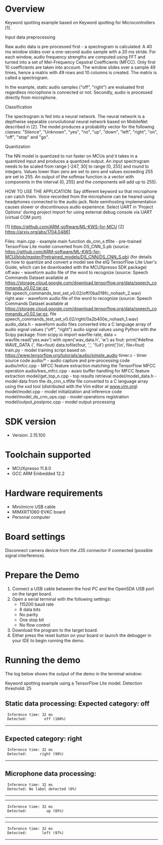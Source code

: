 Overview
========
Keyword spotting example based on Keyword spotting for Microcontrollers [1].

Input data preprocessing

Raw audio data is pre-processed first - a spectrogram is calculated: A 40 ms
window slides over a one-second audio sample with a 20 ms stride. For each
window, audio frequency strengths are computed using FFT and turned into
a set of Mel-Frequency Cepstral Coefficients (MFCC). Only first 10 coefficients
are taken into account. The window slides over a sample 49 times, hence
a matrix with 49 rows and 10 columns is created. The matrix is called a spectrogram.

In the example, static audio samples ("off", "right") are evaluated first
regardless microphone is connected or not. Secondly, audio is processed directly
from microphone.

Classification

The spectrogram is fed into a neural network. The neural network is a depthwise
separable convolutional neural network based on MobileNet described in [2].
The model produces a probability vector for the following classes:
"Silence", "Unknown", "yes", "no", "up", "down", "left", "right", "on", "off",
"stop" and "go".

Quantization

The NN model is quantized to run faster on MCUs and it takes in a quantized
input and produces a quantized output. An input spectrogram needs to be scaled
from range [-247, 30] to range [0, 255] and round to integers. Values lower
than zero are set to zero and values exceeding 255 are set to 255. An output
of the softmax function is a vector with components in the interval (0, 255)
and the components will add up to 255).   

HOW TO USE THE APPLICATION:
Say different keyword so that microphone can catch them. Voice recorded from
the microphone can be heared using headphones connected to the audio jack.
Note semihosting implementation causes slower or discontinuous audio experience. 
Select UART in 'Project Options' during project import for using external debug
console via UART (virtual COM port).

[1] https://github.com/ARM-software/ML-KWS-for-MCU
[2] https://arxiv.org/abs/1704.04861

Files:
  main.cpp - example main function
  ds_cnn_s.tflite - pre-trained TensorFlow Lite model converted from DS_CNN_S.pb
    (source: https://github.com/ARM-software/ML-KWS-for-MCU/blob/master/Pretrained_models/DS_CNN/DS_CNN_S.pb)
    (for details on how to quantize and convert a model see the eIQ TensorFlow Lite
    User's Guide, which can be downloaded with the MCUXpresso SDK package)
  off.wav - waveform audio file of the word to recognize
    (source: Speech Commands Dataset available at
    https://storage.cloud.google.com/download.tensorflow.org/data/speech_commands_v0.02.tar.gz,  
    file speech_commands_test_set_v0.02/off/0ba018fc_nohash_2.wav)
  right.wav - waveform audio file of the word to recognize
    (source: Speech Commands Dataset available at
    https://storage.cloud.google.com/download.tensorflow.org/data/speech_commands_v0.02.tar.gz,
    file speech_commands_test_set_v0.02/right/0a2b400e_nohash_1.wav)
  audio_data.h - waveform audio files converted into a C language array of audio signal
    values ("off", "right") audio signal values using Python with the Scipy package:
    from scipy.io import wavfile
    rate, data = wavfile.read('yes.wav')
    with open('wav_data.h', 'w') as fout:
      print('#define WAVE_DATA {', file=fout)
      data.tofile(fout, ',', '%d')
      print('}\n', file=fout)
  train.py - model training script based on https://www.tensorflow.org/tutorials/audio/simple_audio
  timer.c - timer source code
  audio/* - audio capture and pre-processing code
  audio/mfcc.cpp - MFCC feature extraction matching the TensorFlow MFCC operation
  audio/kws_mfcc.cpp - ausio buffer handling for MFCC feature extraction
  model/get_top_n.cpp - top results retrieval
  model/model_data.h - model data from the ds_cnn_s.tflite file converted to
    a C language array using the xxd tool (distributed with the Vim editor
    at www.vim.org)
  model/model.cpp - model initialization and inference code
  model/model_ds_cnn_ops.cpp - model operations registration
  model/output_postproc.cpp - model output processing


SDK version
===========
- Version: 2.15.100

Toolchain supported
===================
- MCUXpresso  11.8.0
- GCC ARM Embedded  12.2

Hardware requirements
=====================
- Mini/micro USB cable
- MIMXRT1060-EVKC board
- Personal computer

Board settings
==============
Disconnect camera device from the J35 connector if connected (possible signal interference).

Prepare the Demo
================
1. Connect a USB cable between the host PC and the OpenSDA USB port on the target board. 
2. Open a serial terminal with the following settings:
   - 115200 baud rate
   - 8 data bits
   - No parity
   - One stop bit
   - No flow control
3. Download the program to the target board.
4. Either press the reset button on your board or launch the debugger in your IDE to begin running the demo.

Running the demo
================
The log below shows the output of the demo in the terminal window:

Keyword spotting example using a TensorFlow Lite model.
Detection threshold: 25

Static data processing:
Expected category: off
----------------------------------------
     Inference time: 32 ms
     Detected:        off (100%)
----------------------------------------

Expected category: right
----------------------------------------
     Inference time: 32 ms
     Detected:      right (98%)
----------------------------------------


Microphone data processing:
----------------------------------------
     Inference time: 32 ms
     Detected: No label detected (0%)
----------------------------------------

----------------------------------------
     Inference time: 32 ms
     Detected:         up (85%)
----------------------------------------

----------------------------------------
     Inference time: 32 ms
     Detected:       left (97%)
----------------------------------------
